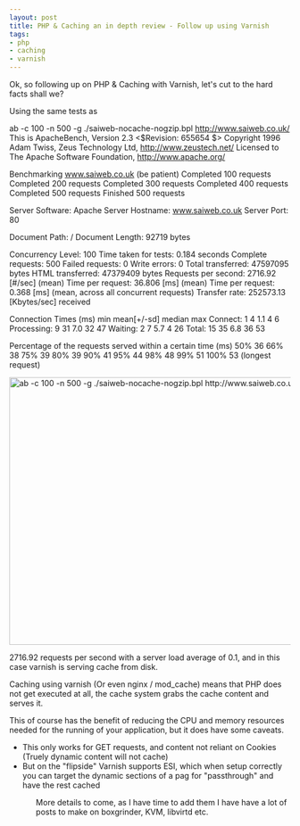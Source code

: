 ```yaml
--- 
layout: post
title: PHP & Caching an in depth review - Follow up using Varnish
tags: 
- php
- caching
- varnish
---
```

Ok, so following up on PHP & Caching with Varnish, let's cut to the hard facts shall we?

Using the same tests as <a href="http://www.saiweb.co.uk/hosting/php-caching-an-in-depth-review" title="PHP & Caching an in depth review"></a>


 ab -c 100 -n 500 -g ./saiweb-nocache-nogzip.bpl http://www.saiweb.co.uk/
This is ApacheBench, Version 2.3 <$Revision: 655654 $>
Copyright 1996 Adam Twiss, Zeus Technology Ltd, http://www.zeustech.net/
Licensed to The Apache Software Foundation, http://www.apache.org/

Benchmarking www.saiweb.co.uk (be patient)
Completed 100 requests
Completed 200 requests
Completed 300 requests
Completed 400 requests
Completed 500 requests
Finished 500 requests


Server Software:        Apache
Server Hostname:        www.saiweb.co.uk
Server Port:            80

Document Path:          /
Document Length:        92719 bytes

Concurrency Level:      100
Time taken for tests:   0.184 seconds
Complete requests:      500
Failed requests:        0
Write errors:           0
Total transferred:      47597095 bytes
HTML transferred:       47379409 bytes
Requests per second:    2716.92 [#/sec] (mean)
Time per request:       36.806 [ms] (mean)
Time per request:       0.368 [ms] (mean, across all concurrent requests)
Transfer rate:          252573.13 [Kbytes/sec] received

Connection Times (ms)
              min  mean[+/-sd] median   max
Connect:        1    4   1.1      4       6
Processing:     9   31   7.0     32      47
Waiting:        2    7   5.7      4      26
Total:         15   35   6.8     36      53

Percentage of the requests served within a certain time (ms)
  50%     36
  66%     38
  75%     39
  80%     39
  90%     41
  95%     44
  98%     48
  99%     51
 100%     53 (longest request)

<a href="http://www.saiweb.co.ukturbo.paulstamatiou.com/uploads/2011/08/Out.png"><img src="http://www.saiweb.co.ukturbo.paulstamatiou.com/uploads/2011/08/Out.png" alt="ab -c 100 -n 500 -g ./saiweb-nocache-nogzip.bpl http://www.saiweb.co.uk/" title="ab -c 100 -n 500 -g ./saiweb-nocache-nogzip.bpl http://www.saiweb.co.uk/" width="640" height="480" class="aligncenter size-full wp-image-1070" /></a>


2716.92 requests per second with a server load average of 0.1, and in this case varnish is serving cache from disk.

Caching using varnish (Or even nginx / mod_cache) means that PHP does not get executed at all, the cache system grabs the cache content and serves it.

This of course has the benefit of reducing the CPU and memory resources needed for the running of your application, but it does have some caveats.

<ul>
	<li>This only works for GET requests, and content not reliant on Cookies (Truely dynamic content will not cache)</li>
	<li>But on the "flipside" Varnish supports ESI, which when setup correctly you can target the dynamic sections of a pag for "passthrough" and have the rest cached</li>
<ol>


More details to come, as I have time to add them I have have a lot of posts to make on boxgrinder, KVM, libvirtd etc.
